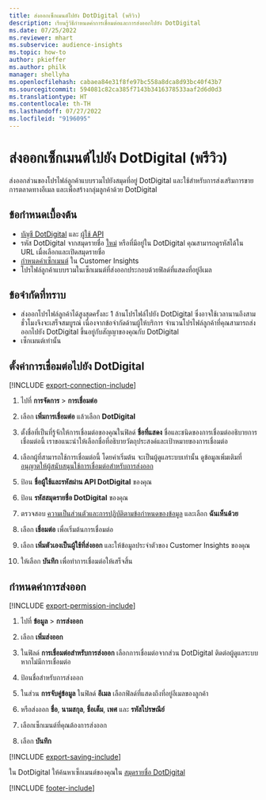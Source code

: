 ```yaml
---
title: ส่งออกเซ็กเมนต์ไปยัง DotDigital (พรีวิว)
description: เรียนรู้วิธีกำหนดค่าการเชื่อมต่อและการส่งออกไปยัง DotDigital
ms.date: 07/25/2022
ms.reviewer: mhart
ms.subservice: audience-insights
ms.topic: how-to
author: pkieffer
ms.author: philk
manager: shellyha
ms.openlocfilehash: cabaea84e31f8fe97bc558a8dca8d93bc40f43b7
ms.sourcegitcommit: 594081c82ca385f7143b3416378533aaf2d6d0d3
ms.translationtype: HT
ms.contentlocale: th-TH
ms.lasthandoff: 07/27/2022
ms.locfileid: "9196095"
---
```

# <a name="export-segments-to-dotdigital-preview"></a>ส่งออกเซ็กเมนต์ไปยัง DotDigital (พรีวิว)

ส่งออกส่วนของโปรไฟล์ลูกค้าแบบรวมไปยังสมุดที่อยู่ DotDigital และใช้สำหรับการส่งเสริมการขาย การตลาดทางอีเมล และเพื่อสร้างกลุ่มลูกค้าด้วย DotDigital

## <a name="prerequisites"></a>ข้อกำหนดเบื้องต้น

- [บัญชี DotDigital](https://dotdigital.com/) และ [ผู้ใช้ API](https://support.dotdigital.com/hc/articles/115001718730-How-do-I-create-an-API-user)
- รหัส DotDigital จากสมุดรายชื่อ [ใหม่](https://support.dotdigital.com/hc/articles/212211968-Creating-an-address-book) หรือที่มีอยู่ใน DotDigital คุณสามารถดูรหัสได้ใน URL เมื่อเลือกและเปิดสมุดรายชื่อ
- [กำหนดค่าเซ็กเมนต์](segments.md) ใน Customer Insights
- โปรไฟล์ลูกค้าแบบรวมในเซ็กเมนต์ที่ส่งออกประกอบด้วยฟิลด์ที่แสดงที่อยู่อีเมล

## <a name="known-limitations"></a>ข้อจำกัดที่ทราบ

- ส่งออกโปรไฟล์ลูกค้าได้สูงสุดครั้งละ 1 ล้านโปรไฟล์ไปยัง DotDigital ซึ่งอาจใช้เวลานานถึงสามชั่วโมงจึงจะเสร็จสมบูรณ์ เนื่องจากข้อจำกัดด้านผู้ให้บริการ จำนวนโปรไฟล์ลูกค้าที่คุณสามารถส่งออกไปยัง DotDigital ขึ้นอยู่กับสัญญาของคุณกับ DotDigital
- เซ็กเมนต์เท่านั้น

## <a name="set-up-connection-to-dotdigital"></a>ตั้งค่าการเชื่อมต่อไปยัง DotDigital

[!INCLUDE [export-connection-include](includes/export-connection-admn.md)]

1. ไปที่ **การจัดการ** > **การเชื่อมต่อ**

1. เลือก **เพิ่มการเชื่อมต่อ** แล้วเลือก **DotDigital**

1. ตั้งชื่อที่เป็นที่รู้จักให้การเชื่อมต่อของคุณในฟิลด์ **ชื่อที่แสดง** ชื่อและชนิดของการเชื่อมต่ออธิบายการเชื่อมต่อนี้ เราขอแนะนำให้เลือกชื่อที่อธิบายวัตถุประสงค์และเป้าหมายของการเชื่อมต่อ

1. เลือกผู้ที่สามารถใช้การเชื่อมต่อนี้ โดยค่าเริ่มต้น จะเป็นผู้ดูแลระบบเท่านั้น ดูข้อมูลเพิ่มเติมที่ [อนุญาตให้ผู้สนับสนุนใช้การเชื่อมต่อสำหรับการส่งออก](connections.md#allow-contributors-to-use-a-connection-for-exports)

1. ป้อน **ชื่อผู้ใช้และรหัสผ่าน API DotDigital** ของคุณ

1. ป้อน **รหัสสมุดรายชื่อ DotDigital** ของคุณ

1. ตรวจสอบ [ความเป็นส่วนตัวและการปฏิบัติตามข้อกำหนดของข้อมูล](connections.md#data-privacy-and-compliance) และเลือก **ฉันเห็นด้วย**

1. เลือก **เชื่อมต่อ** เพื่อเริ่มต้นการเชื่อมต่อ

1. เลือก **เพิ่มตัวเองเป็นผู้ใช้ที่ส่งออก** และให้ข้อมูลประจำตัวของ Customer Insights ของคุณ

1. ให้เลือก **บันทึก** เพื่อทำการเชื่อมต่อให้เสร็จสิ้น

## <a name="configure-an-export"></a>กำหนดค่าการส่งออก

[!INCLUDE [export-permission-include](includes/export-permission.md)]

1. ไปที่ **ข้อมูล** > **การส่งออก**

1. เลือก **เพิ่มส่งออก**

1. ในฟิลด์ **การเชื่อมต่อสำหรับการส่งออก** เลือกการเชื่อมต่อจากส่วน DotDigital ติดต่อผู้ดูแลระบบหากไม่มีการเชื่อมต่อ

1. ป้อนชื่อสำหรับการส่งออก

1. ในส่วน **การจับคู่ข้อมูล** ในฟิลด์ **อีเมล** เลือกฟิลด์ที่แสดงถึงที่อยู่อีเมลของลูกค้า

1. หรือส่งออก **ชื่อ**, **นามสกุล**, **ชื่อเต็ม**, **เพศ** และ **รหัสไปรษณีย์**

1. เลือกเซ็กเมนต์ที่คุณต้องการส่งออก

1. เลือก **บันทึก**

[!INCLUDE [export-saving-include](includes/export-saving.md)]

ใน DotDigital ให้ค้นหาเซ็กเมนต์ของคุณใน [สมุดรายชื่อ DotDigital](https://support.dotdigital.com/hc/articles/212211968-Creating-an-address-book)

[!INCLUDE [footer-include](includes/footer-banner.md)]

